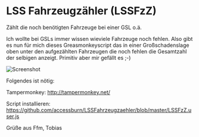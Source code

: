 # LSS Fahrzeugzähler (LSSFzZ)
Zählt die noch benötigten Fahrzeuge bei einer GSL o.ä.


Ich wollte bei GSLs immer wissen wieviele Fahrzeuge noch fehlen.
Also gibt es nun für mich dieses Greasmonkeyscript das in einer Großschadenslage oben unter den aufgezählten Fahrzeugen die noch fehlen die Gesamtzahl der selbigen anzeigt. Primitiv aber mir gefällt es ;-)


![Screenshot](https://github.com/accessburn/LSSFahrzeugzaehler/blob/master/LSSFzZ.JPG?raw=true)




Folgendes ist nötig:

Tampermonkey:
http://tampermonkey.net/

Script installieren:
https://github.com/accessburn/LSSFahrzeugzaehler/blob/master/LSSFzZ.user.js


Grüße aus Ffm,
Tobias

